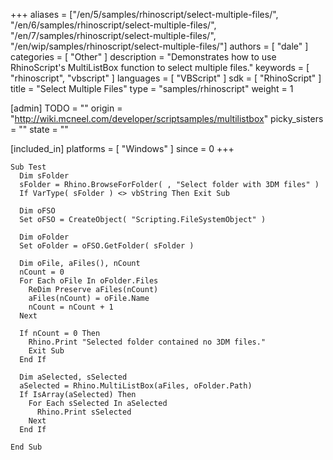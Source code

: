 +++
aliases = ["/en/5/samples/rhinoscript/select-multiple-files/", "/en/6/samples/rhinoscript/select-multiple-files/", "/en/7/samples/rhinoscript/select-multiple-files/", "/en/wip/samples/rhinoscript/select-multiple-files/"]
authors = [ "dale" ]
categories = [ "Other" ]
description = "Demonstrates how to use RhinoScript's MultiListBox function to select multiple files."
keywords = [ "rhinoscript", "vbscript" ]
languages = [ "VBScript" ]
sdk = [ "RhinoScript" ]
title = "Select Multiple Files"
type = "samples/rhinoscript"
weight = 1

[admin]
TODO = ""
origin = "http://wiki.mcneel.com/developer/scriptsamples/multilistbox"
picky_sisters = ""
state = ""

[included_in]
platforms = [ "Windows" ]
since = 0
+++

```vbnet
Sub Test
  Dim sFolder
  sFolder = Rhino.BrowseForFolder( , "Select folder with 3DM files" )
  If VarType( sFolder ) <> vbString Then Exit Sub

  Dim oFSO
  Set oFSO = CreateObject( "Scripting.FileSystemObject" )

  Dim oFolder
  Set oFolder = oFSO.GetFolder( sFolder )

  Dim oFile, aFiles(), nCount
  nCount = 0
  For Each oFile In oFolder.Files
    ReDim Preserve aFiles(nCount)
    aFiles(nCount) = oFile.Name
    nCount = nCount + 1
  Next

  If nCount = 0 Then
    Rhino.Print "Selected folder contained no 3DM files."
    Exit Sub
  End If

  Dim aSelected, sSelected
  aSelected = Rhino.MultiListBox(aFiles, oFolder.Path)
  If IsArray(aSelected) Then
    For Each sSelected In aSelected
      Rhino.Print sSelected
    Next
  End If

End Sub
```
